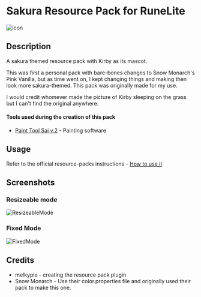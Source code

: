# Sakura Resource Pack for RuneLite

![icon](https://i.imgur.com/b7t2svb.png)

## Description

A sakura themed resource pack with Kirby as its mascot.

This was first a personal pack with bare-bones changes to Snow Monarch's Pink Vanilla, but as time went on, I kept changing things and making then look more sakura-themed. This pack was originally made for my use.

I would credit whomever made the picture of Kirby sleeping on the grass but I can't find the original anywhere.


#### Tools used during the creation of this pack
* [Paint Tool Sai v.2](https://www.systemax.jp/en/sai/) - Painting software

## Usage 

Refer to the official resource-packs instructions - 
[How to use it](https://github.com/melkypie/resource-packs#how-to-use-it)

## Screenshots

### Resizeable mode
![ResizeableMode](https://i.imgur.com/u1sbe1x.png)

### Fixed Mode
![FixedMode](https://i.imgur.com/2CvC4Os.png)

## Credits
* melkypie - creating the resource pack plugin
* Snow Monarch - Use their color.properties file and originally used their pack to make this one.